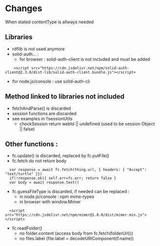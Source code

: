 # Changes
When stated contentType is allways needed

## Libraries
- rdflib is not used anymore
- solid-auth... :
  - for browser : solid-auth-client is not included and must be added 
```
    <script src="https://cdn.jsdelivr.net/npm/solid-auth-client@2.3.0/dist-lib/solid-auth-client.bundle.js"></script>
```
  - for node.js/console : use solid-auth-cli
## Method linked to libraries not included
- fetchAndParse() is discarded 
- session functions are discarded 
- see examples in !!sessionUtils
  - checkSession return webId || undefined (used to be session Object || false)

## Other functions :
- fc.update() is discarded, replaced by fc.putFile()
- fc.fetch do not return body
```
  var response = await fc.fetch(thing.url, { headers: { "Accept": "text/turtle" }})
  if(!response.ok){ self.err=fc.err; return false }
  var body = await response.text()
```
- fc.guessFileType is discarded, if needed can be replaced :  
  - in node.js/console : npm mime-types
  - in browser with window.Mimer
```
  <script src="https://cdn.jsdelivr.net/npm/mimer@1.0.0/dist/mimer.min.js"></script>
```
- fc.readFolder()
  - no folder.content (access body from fc.fetch(folderUrl)))
  - no files.label (file.label = decodeURIComponent(f.name))
